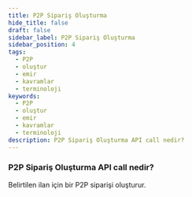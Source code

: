 ```yaml
---
title: P2P Sipariş Oluşturma
hide_title: false
draft: false
sidebar_label: P2P Sipariş Oluşturma
sidebar_position: 4
tags:
  - P2P
  - oluştur
  - emir
  - kavramlar
  - terminoloji
keywords:
  - P2P
  - oluştur
  - emir
  - kavramlar
  - terminoloji
description: P2P Sipariş Oluşturma API call nedir?
---
```


### P2P Sipariş Oluşturma API call nedir?

Belirtilen ilan için bir P2P siparişi oluşturur.
